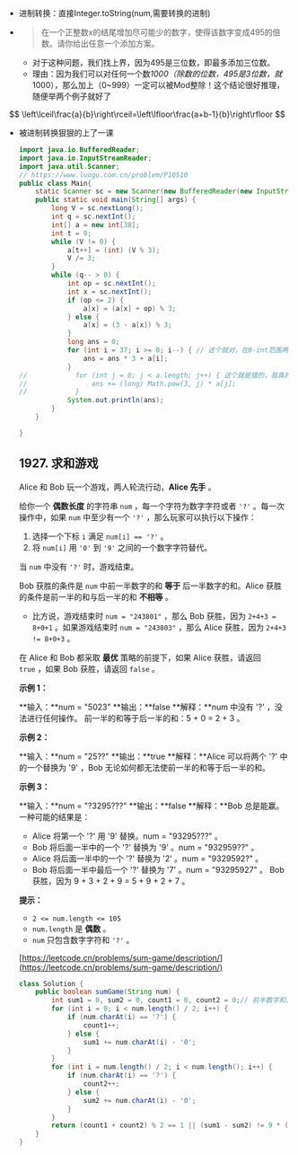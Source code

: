 - 进制转换：直接Integer.toString(num,需要转换的进制)
- > 在一个正整数x的结尾增加尽可能少的数字，使得该数字变成495的倍数。请你给出任意一个添加方案。

  - 对于这种问题，我们找上界，因为495是三位数，即最多添加三位数。
  - 理由：因为我们可以对任何一个数*1000（除数的位数，495是3位数，就*1000），那么加上（0~999）一定可以被Mod整除！这个结论很好推理，随便举两个例子就好了

$$
\left\lceil\frac{a}{b}\right\rceil=\left\lfloor\frac{a+b-1}{b}\right\rfloor
$$

- 被进制转换狠狠的上了一课

  ```java
  import java.io.BufferedReader;
  import java.io.InputStreamReader;
  import java.util.Scanner;
  // https://www.luogu.com.cn/problem/P10510
  public class Main{
      static Scanner sc = new Scanner(new BufferedReader(new InputStreamReader(System.in)));
      public static void main(String[] args) {
          long V = sc.nextLong();
          int q = sc.nextInt();
          int[] a = new int[38];
          int t = 0;
          while (V != 0) {
              a[t++] = (int) (V % 3);
              V /= 3;
          }
          while (q-- > 0) {
              int op = sc.nextInt();
              int x = sc.nextInt();
              if (op <= 2) {
                  a[x] = (a[x] + op) % 3;
              } else {
                  a[x] = (3 - a[x]) % 3;
              }
              long ans = 0;
              for (int i = 37; i >= 0; i--) { // 这个就对，在0-int范围两种写法相同，但是int-long就只有这种是对的
                  ans = ans * 3 + a[i];
              }
  //            for (int j = 0; j < a.length; j++) { 这个就是错的，我真的无语。我懂了，这个超过int型就不对了，所以记住上面的写法
  //                ans += (long) Math.pow(3, j) * a[j];
  //            }
              System.out.println(ans);
          }
      }
  
  }
  ```

  1927\. 求和游戏
  -----------

  Alice 和 Bob 玩一个游戏，两人轮流行动，**Alice 先手** 。

  给你一个 **偶数长度** 的字符串 `num` ，每一个字符为数字字符或者 `'?'` 。每一次操作中，如果 `num` 中至少有一个 `'?'` ，那么玩家可以执行以下操作：

  1.  选择一个下标 `i` 满足 `num[i] == '?'` 。
  2.  将 `num[i]` 用 `'0'` 到 `'9'` 之间的一个数字字符替代。

  当 `num` 中没有 `'?'` 时，游戏结束。

  Bob 获胜的条件是 `num` 中前一半数字的和 **等于** 后一半数字的和。Alice 获胜的条件是前一半的和与后一半的和 **不相等** 。

  *   比方说，游戏结束时 `num = "243801"` ，那么 Bob 获胜，因为 `2+4+3 = 8+0+1` 。如果游戏结束时 `num = "243803"` ，那么 Alice 获胜，因为 `2+4+3 != 8+0+3` 。

  在 Alice 和 Bob 都采取 **最优** 策略的前提下，如果 Alice 获胜，请返回 `true` ，如果 Bob 获胜，请返回 `false` 。

  **示例 1：**

  **输入：**num = "5023"
  **输出：**false
  **解释：**num 中没有 '?' ，没法进行任何操作。
  前一半的和等于后一半的和：5 + 0 = 2 + 3 。

  **示例 2：**

  **输入：**num = "25??"
  **输出：**true
  **解释：**Alice 可以将两个 '?' 中的一个替换为 '9' ，Bob 无论如何都无法使前一半的和等于后一半的和。

  **示例 3：**

  **输入：**num = "?3295???"
  **输出：**false
  **解释：**Bob 总是能赢。一种可能的结果是：
  - Alice 将第一个 '?' 用 '9' 替换。num = "93295???" 。
  - Bob 将后面一半中的一个 '?' 替换为 '9' 。num = "932959??" 。
  - Alice 将后面一半中的一个 '?' 替换为 '2' 。num = "9329592?" 。
  - Bob 将后面一半中最后一个 '?' 替换为 '7' 。num = "93295927" 。
    Bob 获胜，因为 9 + 3 + 2 + 9 = 5 + 9 + 2 + 7 。

  **提示：**

  *   `2 <= num.length <= 105`
  *   `num.length` 是 **偶数** 。
  *   `num` 只包含数字字符和 `'?'` 。

  [https://leetcode.cn/problems/sum-game/description/](https://leetcode.cn/problems/sum-game/description/)

  ```java
  class Solution {
      public boolean sumGame(String num) {
          int sum1 = 0, sum2 = 0, count1 = 0, count2 = 0;// 前半数字和、后半数字和、前半问号数，后半问号数
          for (int i = 0; i < num.length() / 2; i++) {
              if (num.charAt(i) == '?') {
                  count1++;
              } else {
                  sum1 += num.charAt(i) - '0';
              }
          }
          for (int i = num.length() / 2; i < num.length(); i++) {
              if (num.charAt(i) == '?') {
                  count2++;
              } else {
                  sum2 += num.charAt(i) - '0';
              }
          }
          return (count1 + count2) % 2 == 1 || (sum1 - sum2) != 9 * (count2 - count1) / 2;
      }
  }
  ```

  